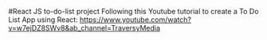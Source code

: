 #React JS to-do-list project
Following this Youtube tutorial to create a To Do List App using React: https://www.youtube.com/watch?v=w7ejDZ8SWv8&ab_channel=TraversyMedia